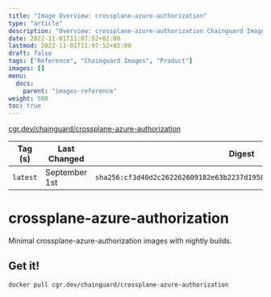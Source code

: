 ```yaml
---
title: "Image Overview: crossplane-azure-authorization"
type: "article"
description: "Overview: crossplane-azure-authorization Chainguard Image"
date: 2022-11-01T11:07:52+02:00
lastmod: 2022-11-01T11:07:52+02:00
draft: false
tags: ["Reference", "Chainguard Images", "Product"]
images: []
menu:
  docs:
    parent: "images-reference"
weight: 500
toc: true
---
```


[cgr.dev/chainguard/crossplane-azure-authorization](https://github.com/chainguard-images/images/tree/main/images/crossplane-azure-authorization)

| Tag (s)   | Last Changed  | Digest                                                                    |
|-----------|---------------|---------------------------------------------------------------------------|
|  `latest` | September 1st | `sha256:cf3d40d2c262262609182e63b2237d19588979874cafae12675a9834a1ba5d62` |

# crossplane-azure-authorization

Minimal crossplane-azure-authorization images with nightly builds.

## Get it!

```shell
docker pull cgr.dev/chainguard/crossplane-azure-authorization
```
